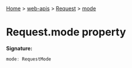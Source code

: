 [Home](./index) &gt; [web-apis](./web-apis.md) &gt; [Request](./web-apis.request.md) &gt; [mode](./web-apis.request.mode.md)

# Request.mode property


**Signature:**
```javascript
mode: RequestMode
```
